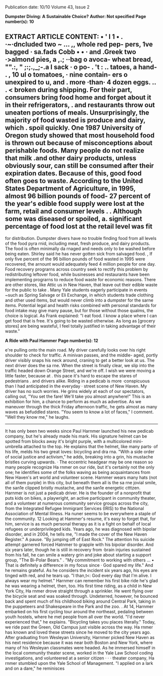 Publication date: 10/10
Volume 43, Issue 2

**Dumpster Diving: A Sustainable Choice?**
**Author: Not specified**
**Page number(s): 10**

EXTRACT ARTICLE CONTENT:
•
'
I
1 •
. ·~·dncluded two 
~
... ,, 
whole red pep-
pers, 1ve bagged 
· sa.fads 
Cobb 
• • 
· and .Greek two 
·>almond pies, a 
,.; ··bag o avoca-
wheat bread, 
"".:, 
" 
;:;.,_;-.a I sack · o po-
. 't 
: .. tatoes, a hand-
. , 
10 
ul o tomatoes, 
· nine contain-
ers o unexpired 
to u, and . more 
·than· 4 dozen 
eggs. 
.. 
. 
< 
broken during shipping. 
For their part, consumers bring 
food home and forget about it in 
their refrigerators, . and restaurants 
throw 
out 
uneaten 
portions 
of meals. 
Unsurprisingly, 
the 
majority of food wasted is produce 
and dairy, which . spoil quickly. 
One 1987 University of Oregon 
study showed that most household 
food is thrown out because of 
misconceptions about perishable 
foods. Many people do not realize 
that milk .and other dairy products, 
unless obviously sour, can still be 
consumed after their expiration 
dates. 
Because of this, good food 
often goes to waste. According 
to the United States Department 
of Agriculture, in 1995, almost 
96 billion pounds of food-
27 percent of the year's edible 
food supply were lost at the 
farm, retail and consumer levels . . 
Although some was diseased or 
spoiled, a. significant percentage of 
food lost at the retail level was fit 
-
for distribution. 
Dumpster divers have no trouble 
finding food from all levels of the 
food pyra rnid, including meat, 
fresh produce, and dairy products. 
The food 
is 
often minimally 
da rnaged and needs only to be 
washed before being eaten. Shirley 
said he has never gotten sick from 
salvaged food. 
, 
If only five percent of the 96 
billion pounds of food wasted in 
1995 were recovered, the arnount 
would adequately feed 4 million 
people for one day. Food recovery 
prograrns 
across 
country 
seek to rectify this problem by 
redistributing leftover food, while 
businesses and restaurants have 
been implementing prograrns to 
reduce food waste for economic 
reasons. There are other stores, 
like Attic us in New Haven, that 
leave out their edible waste for the 
public to take . 
Many Yale 
students 
eagerly 
participate in events ~such as Spring 
Salvage or Eli Exchange, in which 
students trade clothing and other 
used items, but would never climb 
into a dumpster for the sarne 
items. Potential legal and health 
risks 
combined 
with 
personal 
standards for food intake may give 
many pause, but for those without 
those qualms, the choice is logical. 
As Frank explained: "I eat food. I 
know a place where I can get food 
that is free. It's going to be wasted 
otherwise. As long as [grocery 
stores] are being wasteful, I feel 
totally justified in taking advantage 
of their waste." 


**A Ride with Paul Hammer**
**Page number(s): 12**

e're pulling onto the main road. My driver 
carefully looks over his right shoulder to 
check for traffic. A minivan passes, and the middle-
aged, portly driver visibly snaps his neck around, 
craning to get a better look at us. The next driver 
does the sa rne. When the street is finally clear, we 
slip into the traffic headed down Orange Street, and 
we're off. 
I wish we were moving a little faster, because at 
. this pace it's hard to escape the stares of pedestrians 
. and drivers alike. Riding in a pedicab is more 
·conspicuous than I had anticipated in the everyday · 
street scene of New Haven. 
My driver has no such worries. He grins widely 
at each of our spectators, calling out, "You set the 
fare! We'll take you almost anywhere!" This is an 
exhibition for him, a chance to perform as much as 
advertise. As we maneuver through the thick Friday 
afternoon traffic, he gets almost as many waves as 
befuddled stares. 
"You seem to know a lot of faces," I comment. 
"Well 
they know me," he laughs. 
*** 
It has only been two weeks since Paul Harnmer 
launched his new pedicab company, but he's 
already made his mark. His signature helmet can be 
spotted from blocks away 
it's bright purple, with a 
multicolored mini-umbrella attached to the top. He 
explains that the helmet, like many parts· of his life, 
melds his two great loves: bicycling and dra rna. 
"With a side order of social justice and activism," 
he adds, breaking into a grin, his mustache bristles 
curving upwards. 
· 
The eccentric headgear may be one reason so 
many people recognize Ha rnmer on our ride, but 
it's certainly not the only one; he identifies some of 
the folks waving as being acquaintances from New 
Haven's art world and volunteer scene. Harnmer 
wears many hats (not all of them purple) in this 
city, but beneath them all is the sa rne jovial smile, 
the san1e clipped bristly mustache, and the san1e 
energetic ctttzen. 
Harnmer is not just a pedicab driver. He is the 
founder of a nonprofit that puts kids on bikes, a 
playwright, an active participant in community 
theater, and a volunteer at numerous community 
service groups across the city, from the Integrated 
Refugee Immigrant Services (IRIS) to the National 
Association of Mental Illness. Ha nuner seems to be 
everywhere 
a staple of the community. 
12 
Looking at Hammer's resume, it's easy to forget 
that, for him, service is as much personal therapy 
as it is a fight on behalf of local refugees or 
underprivileged kids. Years ago, he was diagnosed 
with bipolar disorder, and in 2004, he tells me, 
"I made the cover of the New Haven Register." A 
pause. "By jumping off of East Rock." 
The attention his suicide attempt garnered forced 
Hatnmer to grapple with his bipolar disorder. And 
six years later, though he is still in recovery from 
·brain injuries sustained from his fall, he can smile a 
watery grin and joke about starting a support group, 
"The Bi-Polar Bears." 
. "My commitment to working with others ... 
• That is definitely a difference in my focus since 
· God spared my life." And he remains grateful. As 
he considers the incident six years ago, his eyes are 
tinged with red, and he tears up. "I than,t<: God every 
day that I'm alive. I always wear my helmet." 
Harnmer can remember his first bike ride 
he's 
glad he was wearing a helmet, then, too. His first 
time riding, as a child in New York City, Ha rnmer 
drove straight through a sprinkler. He went flying 
over the bicycle seat and was soaked through. 
Undeterred, however, he bounced back and spent 
much of his childhood biking around Central Park, 
taking in the puppeteers and Shakespeare in the Park 
and the zoo. 
. At 14, Harnmer embarked on his first cycling 
tour around the northeast, pedaling between youth 
hostels, where he met people from all over the 
world. 
"I'd never experienced that," he explains. 
"Bicycling takes you places 
literally." 
Today, we ride past the Green, Old Carnpus just 
visible across the way. Ha rnmer has known and 
loved these streets since he moved to the city years 
ago. After graduating from Wesleyan University, 
Harnmer picked New Haven as his next residence 
because it was near both Boston and New York, 
where many of his Wesleyan classmates were headed. 
As he immersed himself in the local community 
theater scene, worked in the Yale Law School coding 
investigations, and volunteered at a senior citizen · · · 
theater company, Ha rnmer stumbled upon the Yale 
School of Management. 
"I applied on a lark and on a dare," he reminisces
